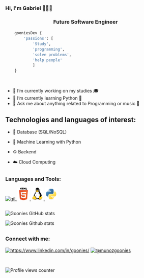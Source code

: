 ### Hi, I'm Gabriel 👋👨‍💻
<h3 align="center">Future Software Engineer</h3>

```python
    gooniesDev {
        'passions': [
            'Study', 
            'programming', 
            'solve problems',
            'help people'
            ]
    }
```
<br />

- 🔭  I’m currently working on my studies 🎓
- 🌱  I’m currently learning Python 🐍
- 💬  Ask me about anything related to Programming or music 🤩 

## Technologies and languages of interest:

- 💾 Database (SQL/NoSQL)

- 🤖 Machine Learning with Python

- ⚙️ Backend

- ☁️ Cloud Computing

## 
<h3 align="left">Languages and Tools:</h3>
<p align="left"> <a href="https://git-scm.com/" target="_blank"> <img src="https://www.vectorlogo.zone/logos/git-scm/git-scm-icon.svg" alt="git" width="40" height="40"/> </a> <a href="https://www.w3.org/html/" target="_blank"> <img src="https://raw.githubusercontent.com/devicons/devicon/master/icons/html5/html5-original-wordmark.svg" alt="html5" width="40" height="40"/> </a> <a href="https://www.linux.org/" target="_blank"> <img src="https://raw.githubusercontent.com/devicons/devicon/master/icons/linux/linux-original.svg" alt="linux" width="40" height="40"/> </a>  <a href="https://www.python.org" target="_blank"> <img src="https://raw.githubusercontent.com/devicons/devicon/master/icons/python/python-original.svg" alt="python" width="40" height="40"/> </a> </p>


##
![Goonies GitHub stats](https://github-readme-stats.vercel.app/api?username=gooniesDev&count_private=true&show_icons=true&theme=dracula)

![Goonies Github stats](https://github-readme-stats.vercel.app/api/top-langs/?username=gooniesDev&layout=compact&theme=dracula)

##
<h3 align="left">Connect with me:</h3>
<p align="left">
<a href="https://linkedin.com/in/https://www.linkedin.com/in/goonies/" target="blank"><img align="center" src="https://raw.githubusercontent.com/rahuldkjain/github-profile-readme-generator/master/src/images/icons/Social/linked-in-alt.svg" alt="https://www.linkedin.com/in/goonies/" height="30" width="40" /></a>
<a href="https://medium.com/@munozgoonies" target="blank"><img align="center" src="https://raw.githubusercontent.com/rahuldkjain/github-profile-readme-generator/master/src/images/icons/Social/medium.svg" alt="@munozgoonies" height="30" width="40" /></a>
</p>
<br />

![Profile views counter](https://komarev.com/ghpvc/?username=gooniesDev&style=flat-square)
